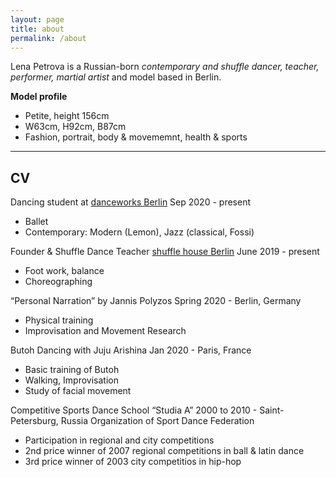 ```yaml
---
layout: page
title: about
permalink: /about
---
```

<!-- <img src="images/about.jpg" width="300"> -->

Lena Petrova is a Russian-born *contemporary and shuffle dancer, teacher, performer, martial artist* and model based in Berlin.

<b>Model profile</b>
- Petite, height 156cm
- W63cm, H92cm, B87cm
- Fashion, portrait, body & movememnt, health & sports

_____

## CV

Dancing student at
[danceworks Berlin](https://www.danceworks.berlin/) Sep 2020 - present
- Ballet
- Contemporary: Modern (Lemon), Jazz (classical, Fossi)


Founder & Shuffle Dance Teacher
[shuffle house Berlin](shuffle.house) June 2019 - present
- Foot work, balance
- Choreographing

“Personal Narration” by Jannis Polyzos Spring 2020 - Berlin, Germany
- Physical training
- Improvisation and Movement Research


Butoh Dancing with Juju Arishina Jan 2020 - Paris, France
- Basic training of Butoh
- Walking, Improvisation
- Study of facial movement


Competitive Sports Dance School “Studia A”
2000 to 2010 - Saint-Petersburg, Russia
Organization of Sport Dance Federation
- Participation in regional and city competitions
- 2nd price winner of 2007 regional competitions in ball & latin dance
- 3rd price winner of 2003 city competitios in hip-hop